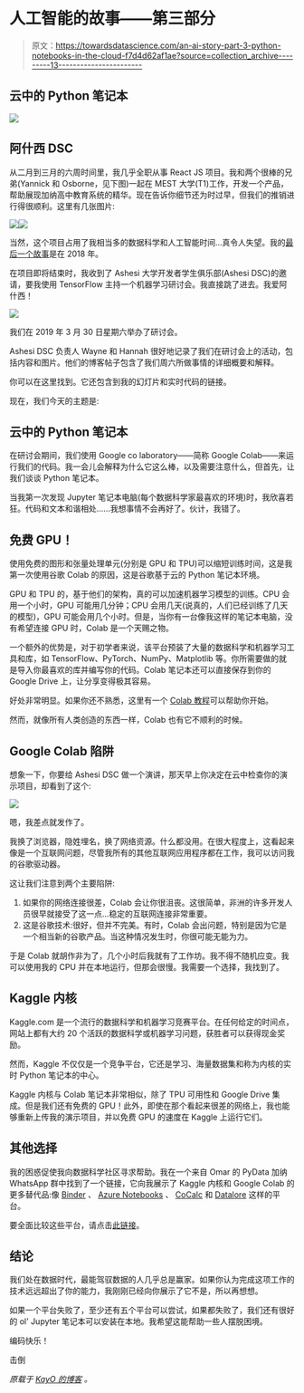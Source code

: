 # 人工智能的故事——第三部分

> 原文：<https://towardsdatascience.com/an-ai-story-part-3-python-notebooks-in-the-cloud-f7d4d62af1ae?source=collection_archive---------13----------------------->

## 云中的 Python 笔记本

![](img/e86dcaad2774a49d5d9d1e2cc9000e86.png)

## 阿什西 DSC

从二月到三月的六周时间里，我几乎全职从事 React JS 项目。我和两个很棒的兄弟(Yannick 和 Osborne，见下图)一起在 MEST 大学(T1)工作，开发一个产品，帮助展现加纳高中教育系统的精华。现在告诉你细节还为时过早，但我们的推销进行得很顺利。这里有几张图片:

![](img/4f4b94b72f1436eea2f631b7733bec95.png)![](img/a7ae2881b0248e326250cb19c1ee6e60.png)

当然，这个项目占用了我相当多的数据科学和人工智能时间…真令人失望。我的[最后一个故事](https://medium.com/@kayo_gh/an-ai-story-part-2-google-devfest-tensorflow-and-tony-db5189e967d5)是在 2018 年。

在项目即将结束时，我收到了 Ashesi 大学开发者学生俱乐部(Ashesi DSC)的邀请，要我使用 TensorFlow 主持一个机器学习研讨会。我直接跳了进去。我爱阿什西！

![](img/1ba02745391f375ca3e6d5305c0439cd.png)

我们在 2019 年 3 月 30 日星期六举办了研讨会。

Ashesi DSC 负责人 Wayne 和 Hannah 很好地记录了我们在研讨会上的活动，包括内容和图片。他们的博客帖子包含了我们周六所做事情的详细概要和解释。

你可以在这里找到。它还包含到我的幻灯片和实时代码的链接。

现在，我们今天的主题是:

## 云中的 Python 笔记本

在研讨会期间，我们使用 Google co laboratory——简称 Google Colab——来运行我们的代码。我一会儿会解释为什么它这么棒，以及需要注意什么，但首先，让我们谈谈 Python 笔记本。

当我第一次发现 Jupyter 笔记本电脑(每个数据科学家最喜欢的环境)时，我欣喜若狂。代码和文本和谐相处……我想事情不会再好了。伙计，我错了。

## 免费 GPU！

使用免费的图形和张量处理单元(分别是 GPU 和 TPU)可以缩短训练时间，这是我第一次使用谷歌 Colab 的原因，这是谷歌基于云的 Python 笔记本环境。

GPU 和 TPU 的，基于他们的架构，真的可以加速机器学习模型的训练。CPU 会用一个小时，GPU 可能用几分钟；CPU 会用几天(说真的，人们已经训练了几天的模型)，GPU 可能会用几个小时。但是，当你有一台像我这样的笔记本电脑，没有希望连接 GPU 时，Colab 是一个天赐之物。

一个额外的优势是，对于初学者来说，该平台预装了大量的数据科学和机器学习工具和库，如 TensorFlow、PyTorch、NumPy、Matplotlib 等。你所需要做的就是导入你最喜欢的库并编写你的代码。Colab 笔记本还可以直接保存到你的 Google Drive 上，让分享变得极其容易。

好处非常明显。如果你还不熟悉，这里有一个 [Colab 教程](/getting-started-with-google-colab-f2fff97f594c)可以帮助你开始。

然而，就像所有人类创造的东西一样，Colab 也有它不顺利的时候。

## Google Colab 陷阱

想象一下，你要给 Ashesi DSC 做一个演讲，那天早上你决定在云中检查你的演示项目，却看到了这个:

![](img/4eab5d3b6a3ad4c63ead510494072b05.png)

嗯，我差点就发作了。

我换了浏览器，隐姓埋名，换了网络资源。什么都没用。在很大程度上，这看起来像是一个互联网问题，尽管我所有的其他互联网应用程序都在工作，我可以访问我的谷歌驱动器。

这让我们注意到两个主要陷阱:

1.  如果你的网络连接很差，Colab 会让你很沮丧。这很简单，非洲的许多开发人员很早就接受了这一点…稳定的互联网连接非常重要。
2.  这是谷歌技术:很好，但并不完美。有时，Colab 会出问题，特别是因为它是一个相当新的谷歌产品。当这种情况发生时，你很可能无能为力。

于是 Colab 就胡作非为了，几个小时后我就有了工作坊。我不得不随机应变。我可以使用我的 CPU 并在本地运行，但那会很慢。我需要一个选择，我找到了。

## Kaggle 内核

Kaggle.com 是一个流行的数据科学和机器学习竞赛平台。在任何给定的时间点，网站上都有大约 20 个活跃的数据科学或机器学习问题，获胜者可以获得现金奖励。

然而，Kaggle 不仅仅是一个竞争平台，它还是学习、海量数据集和称为内核的实时 Python 笔记本的中心。

Kaggle 内核与 Colab 笔记本非常相似，除了 TPU 可用性和 Google Drive 集成。但是我们还有免费的 GPU！此外，即使在那个看起来很差的网络上，我也能够重新上传我的演示项目，并以免费 GPU 的速度在 Kaggle 上运行它们。

## 其他选择

我的困惑促使我向数据科学社区寻求帮助。我在一个来自 Omar 的 PyData 加纳 WhatsApp 群中找到了一个链接，它向我展示了 Kaggle 内核和 Google Colab 的更多替代品:像 [Binder](https://mybinder.org/) 、 [Azure Notebooks](https://notebooks.azure.com/) 、 [CoCalc](https://cocalc.com/) 和 [Datalore](https://datalore.io/) 这样的平台。

要全面比较这些平台，请点击[此链接](https://www.dataschool.io/cloud-services-for-jupyter-notebook/)。

## 结论

我们处在数据时代，最能驾驭数据的人几乎总是赢家。如果你认为完成这项工作的技术远远超出了你的能力，我刚刚已经向你展示了它不是，所以再想想。

如果一个平台失败了，至少还有五个平台可以尝试，如果都失败了，我们还有很好的 ol' Jupyter 笔记本可以安装在本地。我希望这能帮助一些人摆脱困境。

编码快乐！

击倒

*原载于* [*KayO 的博客*](http://blog.kantra.xyz/index.php/2019/04/03/an-ai-story-part-3-python-notebooks-in-the-cloud/) *。*